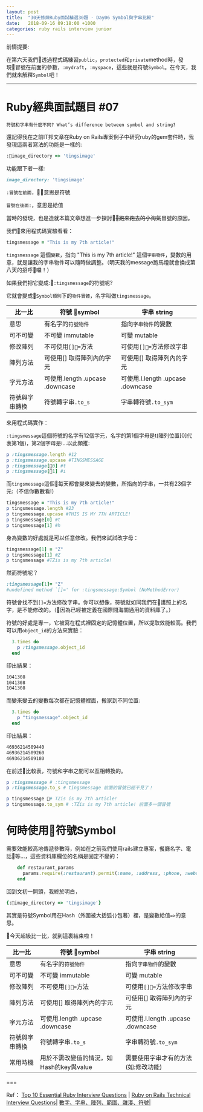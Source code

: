 ```yaml
---
layout: post
title:  "30天修煉Ruby面試精選30題 - Day06 Symbol與字串比較"
date:   2018-09-16 09:18:00 +1000
categories: ruby rails interview junior
---
```

前情提要:

在第六天我們透過程式碼練習`public`，`protected`和`private`method時，發現冒號在前面的參數，`:mydraft`，`:myspace`，這些就是符號`Symbol`。在今天，我們就來解釋`Symbol`吧！

---

# Ruby經典面試題目 #07

`符號和字串有什麼不同? What’s difference between symbol and string?`

還記得我在之前IT邦文章在Ruby on Rails專案例子中研究ruby的gem套件時，我發現這兩者寫法的功能是一樣的:

```ruby
:image_directory => 'tingsimage'  
```

功能跟下者一樣:

```ruby
image_directory: 'tingsimage'
```

`:冒號在前面`，意思是符號

`冒號在後面:`，意思是給值

當時的發現，也是造就本篇文章想進一步探討~~跑來跑去的小淘氣~~冒號的原因。

我們來用程式碼實驗看看：

```ruby
tingsmessage = "This is my 7th article!"
```

`tingsmessage` 這個`變數`，指向 "This is my 7th article!" 這個`字串物件`，變數的用意，就是讓我的字串物件可以隨時做調整。（明天我的message跑馬燈就會換成第八天的招呼囉！）

如果我們把它變成:`:tingsmessage`的符號呢?

它就會變成`Symbol類別`下的`物件實體`，名字叫做`tingsmessage`。

比一比 | 符號 symbol | 字串 string
------------- | ------------- | -------------
意思  | 有名字的`符號物件`  | 指向`字串物件`的變數
可不可變  | 不可變 immutable  | 可變 mutable
修改陣列 | 不可使用`[]=`方法 | 可使用`[]=`方法修改字串
陣列方法 | 可使用[] 取得陣列內的字元 | 可使用[] 取得陣列內的字元
字元方法  | 可使用.length .upcase .downcase  | 可使用.l.length .upcase .downcase
符號與字串轉換  | 符號轉字串`.to_s` | 字串轉符號`.to_sym`

來用程式碼實作：

`:tingsmessage`這個符號的名字有12個字元，名字的第1個字母是t(陣列位置[0]代表第1個)，第2個字母是i...以此類推:

```ruby
p :tingsmessage.length #12
p :tingsmessage.upcase #TINGSMESSAGE
p :tingsmessage[0] #t
p :tingsmessage[1] #i
```

而`tingsmessage`這個每天都會變來變去的變數，所指向的字串，一共有23個字元:（不信你數數看!）

```ruby
tingsmessage = "This is my 7th article!"
p tingsmessage.length #23
p tingsmessage.upcase #THIS IS MY 7TH ARTICLE!
p tingsmessage[0] #t
p tingsmessage[1] #h
```

身為變數的好處就是可以任意修改。我們來試試改字母：

```ruby
tingsmessage[1] = "Z"
p tingsmessage[1] #Z
p tingsmessage #TZis is my 7th article!
```

然而符號呢？

```ruby
:tingsmessage[1]= "Z"
#undefined method `[]=' for :tingsmessage:Symbol (NoMethodError)
```

符號會找不到`[]=`方法修改字串。你可以想像，符號就如同我們在護照上的名字，是不能修改的。（因為已經被定義在國際間海關通用的資料庫了。）

符號的好處是專一，它被寫在程式裡固定的記憶體位置，所以提取效能較高。我們可以用`object_id`的方法來實驗：

```ruby
  3.times do
    p :tingsmessage.object_id
  end

```

印出結果：

```bash
1041308
1041308
1041308
```

而變來變去的變數每次都在記憶體裡面，搬家到不同位置:

```ruby
  3.times do
    p "tingsmessage".object_id
  end
```

印出結果：

```bash
46936214509440
46936214509260
46936214509180
```

在前述比較表，符號和字串之間可以互相轉換的。

```ruby
p :tingsmessage # :tingsmessage
p :tingsmessage.to_s # tingsmessage 前面的冒號已經不見了！

p tingsmessage # TZis is my 7th article!
p tingsmessage.to_sym # :TZis is my 7th article! 前面多一個冒號
```

# 何時使用符號Symbol

需要效能較高地傳遞參數時，例如在之前我們使用rails建立專案，餐廳名字、電話等...，這些資料庫欄位的名稱是固定不變的：

```ruby
    def restaurant_params
      params.require(:restaurant).permit(:name, :address, :phone, :website, :image)
    end
```

回到文初一開頭，我終於明白，

```ruby
{:image_directory => 'tingsimage'}
```

其實是符號Symbol用在Hash（外圍被大括弧`{}`包著）裡，是變數給值`=>`的意思。

今天超級比一比，就到這裏結束啦！

比一比 | 符號 symbol | 字串 string
------------- | ------------- | -------------
意思  | 有名字的`符號物件`  | 指向`字串物件`的變數
可不可變  | 不可變 immutable  | 可變 mutable
修改陣列 | 不可使用`[]=`方法 | 可使用`[]=`方法修改字串
陣列方法 | 可使用[] 取得陣列內的字元 | 可使用[] 取得陣列內的字元
字元方法  | 可使用.length .upcase .downcase  | 可使用.l.length .upcase .downcase
符號與字串轉換  | 符號轉字串`.to_s` | 字串轉符號`.to_sym`
常用時機  | 用於不需改變值的情況，如Hash的key與value | 需要使用字串才有的方法(如:修改功能)

===

Ref：
[Top 10 Essential Ruby Interview Questions](https://blog.bater.gq/ruby/2018/02/02/top-10-essential-ruby-interview-questions.html) |
[Ruby on Rails Technical Interview Questions](https://github.com/timurcatakli/ruby-on-rails-interview-questions-answers)| [數字、字串、陣列、範圍、雜湊、符號](https://railsbook.tw/chapters/06-ruby-basic-2.html#symbol_class)|